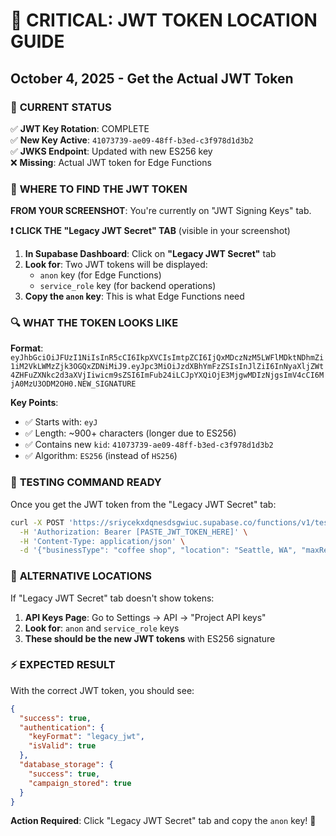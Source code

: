 # 🔐 **CRITICAL: JWT TOKEN LOCATION GUIDE**

## October 4, 2025 - Get the Actual JWT Token

### 🎯 **CURRENT STATUS**

✅ **JWT Key Rotation**: COMPLETE  
✅ **New Key Active**: `41073739-ae09-48ff-b3ed-c3f978d1d3b2`  
✅ **JWKS Endpoint**: Updated with new ES256 key  
❌ **Missing**: Actual JWT token for Edge Functions

### 📍 **WHERE TO FIND THE JWT TOKEN**

**FROM YOUR SCREENSHOT**: You're currently on "JWT Signing Keys" tab.

**❗ CLICK THE "Legacy JWT Secret" TAB** (visible in your screenshot)

1. **In Supabase Dashboard**: Click on **"Legacy JWT Secret"** tab
2. **Look for**: Two JWT tokens will be displayed:
   - `anon` key (for Edge Functions)
   - `service_role` key (for backend operations)
3. **Copy the `anon` key**: This is what Edge Functions need

### 🔍 **WHAT THE TOKEN LOOKS LIKE**

**Format**: `eyJhbGciOiJFUzI1NiIsInR5cCI6IkpXVCIsImtpZCI6IjQxMDczNzM5LWFlMDktNDhmZi1iM2VkLWMzZjk3OGQxZDNiMiJ9.eyJpc3MiOiJzdXBhYmFzZSIsInJlZiI6InNyaXljZWt4ZHFuZXNkc2d3aXVjIiwicm9sZSI6ImFub24iLCJpYXQiOjE3MjgwMDIzNjgsImV4cCI6MjA0MzU3ODM2OH0.NEW_SIGNATURE`

**Key Points**:

- ✅ Starts with: `eyJ`
- ✅ Length: ~900+ characters (longer due to ES256)
- ✅ Contains new `kid`: `41073739-ae09-48ff-b3ed-c3f978d1d3b2`
- ✅ Algorithm: `ES256` (instead of `HS256`)

### 🧪 **TESTING COMMAND READY**

Once you get the JWT token from the "Legacy JWT Secret" tab:

```bash
curl -X POST 'https://sriycekxdqnesdsgwiuc.supabase.co/functions/v1/test-business-discovery' \
  -H 'Authorization: Bearer [PASTE_JWT_TOKEN_HERE]' \
  -H 'Content-Type: application/json' \
  -d '{"businessType": "coffee shop", "location": "Seattle, WA", "maxResults": 2}'
```

### 🔄 **ALTERNATIVE LOCATIONS**

If "Legacy JWT Secret" tab doesn't show tokens:

1. **API Keys Page**: Go to Settings → API → "Project API keys"
2. **Look for**: `anon` and `service_role` keys
3. **These should be the new JWT tokens** with ES256 signature

### ⚡ **EXPECTED RESULT**

With the correct JWT token, you should see:

```json
{
  "success": true,
  "authentication": {
    "keyFormat": "legacy_jwt",
    "isValid": true
  },
  "database_storage": {
    "success": true,
    "campaign_stored": true
  }
}
```

**Action Required**: Click "Legacy JWT Secret" tab and copy the `anon` key! 🔑
